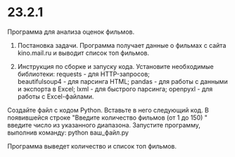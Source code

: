 # 23.2.1
Программа для анализа оценок фильмов.

  1. Постановка задачи. Программа получает данные о фильмах с сайта  kino.mail.ru и выводит список топ фильмов.

  2. Инструкция по сборке и запуску кода. Установите необходимые библиотеки:
       requests  - для HTTP-запросов;  
       beautifulsoup4  - для парсинга HTML;
       pandas  - для работы с данными и экспорта в Excel;
       lxml  - для быстрого парсинга;
       openpyxl  - для работы с Excel-файлами.

Создайте файл с кодом Python. Вставьте в него следующий код. В появившейся строке "Введите количество фильмов (от 1 до 150) " введите число из указанного диапазона. Запустите программу, выполнив команду: python ваш_файл.py

Программа выведет количество и список топ фильмов.
